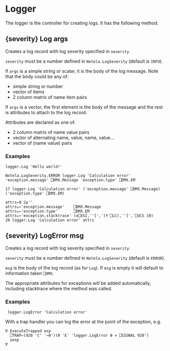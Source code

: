 # Logger

The logger is the controller for creating logs. It has the following method.

## {severity} Log args

Creates a log record with log severity specified in `severity`.

`severity` must be a number defined in `Notela.LogSeverity` (default is `INFO`).

If `args` is a simple string or scalar, it is the body of the log message. Note that the body could be any of:

* simple string or number
* vector of items
* 2 column matrix of name item pairs

If `args` is a vector, the first element is the body of the message and the rest is attributes to attach to the log record.

Attributes are declared as one of:

* 2 column matrix of name value pairs
* vector of alternating name, value, name, value...
* vector of (name value) pairs

### Examples

```apl
logger.Log 'Hello world!'

Notela.LogSeverity.ERROR logger.Log 'Calculation error' 'exception.message' ⎕DMX.Message 'exception.type' ⎕DMX.EM

17 logger.Log 'Calculation error' ('exception.message' ⎕DMX.Message)('exception.type' ⎕DMX.EM)

attrs←0 2⍴''
attrs⍪←'exception.message'    ⎕DMX.Message
attrs⍪←'exception.type'       ⎕DMX.EM
attrs⍪←'exception.stacktrace' (∊⎕XSI,¨'[',¨(⍕¨⎕LC),¨']',¨⎕UCS 10)
20 logger.Log 'Calculation error' attrs
```

## {severity} LogError msg

Creates a log record with log severity specified in `severity`.

`severity` must be a number defined in `Notela.LogSeverity` (default is `ERROR`).

`msg` is the body of the log record (as for `Log`). If `msg` is empty it will default to information taken `⎕DMX`.

The appropriate attributes for exceptions will be added automatically, including stacktrace where the method was called.

### Examples

```apl
 logger.LogError 'Calculation error'
```

With a trap handler you can log the error at the point of the exception, e.g.

```apl
∇ ExecuteTrapped exp
  ⎕TRAP←(920 'C' '→0')(0 'E' 'logger.LogError ⍬ ⋄ ⎕SIGNAL 920')
  ⍎exp
∇
```
